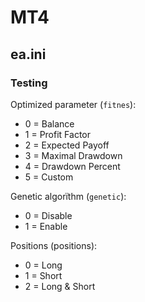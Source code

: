 # MT4

## ea.ini

### Testing

Optimized parameter (`fitnes`):

- 0 = Balance
- 1 = Profit Factor
- 2 = Expected Payoff
- 3 = Maximal Drawdown
- 4 = Drawdown Percent
- 5 = Custom

Genetic algorїthm (`genetic`):

- 0 = Disable
- 1 = Enable

Positions (positions):
- 0 = Long
- 1 = Short
- 2 = Long & Short
